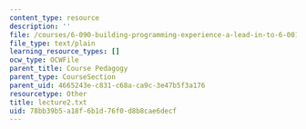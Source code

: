 ```yaml
---
content_type: resource
description: ''
file: /courses/6-090-building-programming-experience-a-lead-in-to-6-001-january-iap-2005/78bb39b5a18f6b1d76f0d8b8cae6decf_lecture2.txt
file_type: text/plain
learning_resource_types: []
ocw_type: OCWFile
parent_title: Course Pedagogy
parent_type: CourseSection
parent_uid: 4665243e-c831-c68a-ca9c-3e47b5f3a176
resourcetype: Other
title: lecture2.txt
uid: 78bb39b5-a18f-6b1d-76f0-d8b8cae6decf
---
```

